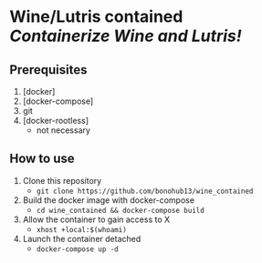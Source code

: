 # Wine/Lutris contained<br/><i>Containerize Wine and Lutris!</i>

## Prerequisites
1. [docker]
2. [docker-compose]
3. git
4. [docker-rootless]
    - not necessary

## How to use
1. Clone this repository
    - ```git clone https://github.com/bonohub13/wine_contained```
2. Build the docker image with docker-compose
    - ```cd wine_contained && docker-compose build```
3. Allow the container to gain access to X
    - ```xhost +local:$(whoami)```
4. Launch the container detached
    - ```docker-compose up -d```
